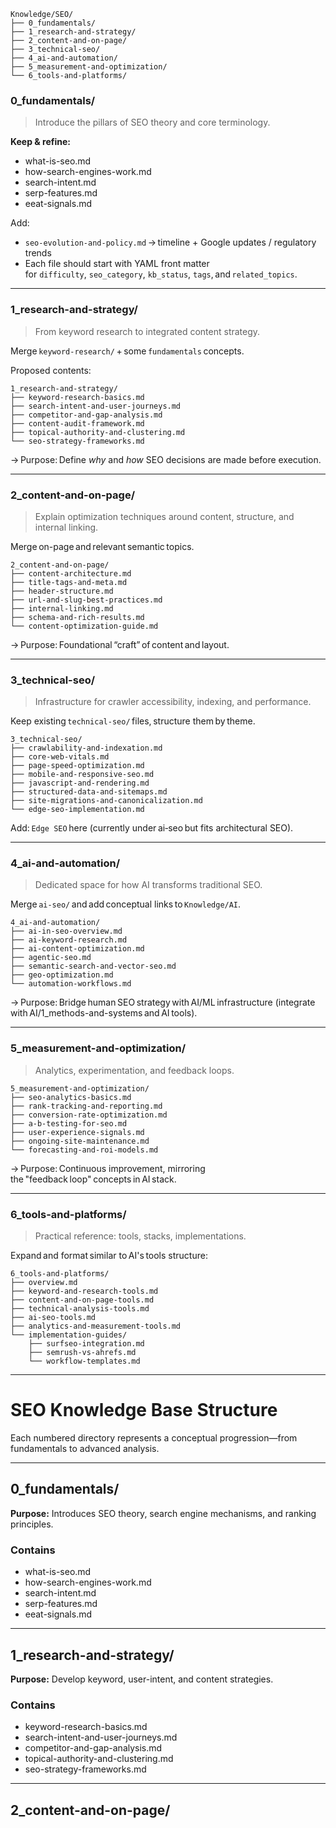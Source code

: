 ```
Knowledge/SEO/
├── 0_fundamentals/
├── 1_research-and-strategy/
├── 2_content-and-on-page/
├── 3_technical-seo/
├── 4_ai-and-automation/
├── 5_measurement-and-optimization/
└── 6_tools-and-platforms/
```

### **0_fundamentals/**

> Introduce the pillars of SEO theory and core terminology.

**Keep & refine:**

- what-is-seo.md
- how-search-engines-work.md
- search-intent.md
- serp-features.md
- eeat-signals.md

Add:

- `seo-evolution-and-policy.md` → timeline + Google updates / regulatory trends
- Each file should start with YAML front matter for `difficulty`, `seo_category`, `kb_status`, `tags`, and `related_topics`.

---

### **1_research-and-strategy/**

> From keyword research to integrated content strategy.

Merge `keyword-research/` + some `fundamentals` concepts.

Proposed contents:

```
1_research-and-strategy/
├── keyword-research-basics.md
├── search-intent-and-user-journeys.md
├── competitor-and-gap-analysis.md
├── content-audit-framework.md
├── topical-authority-and-clustering.md
└── seo-strategy-frameworks.md
```

→ Purpose: Define _why_ and _how_ SEO decisions are made before execution.

---

### **2_content-and-on-page/**

> Explain optimization techniques around content, structure, and internal linking.

Merge on-page and relevant semantic topics.

```
2_content-and-on-page/
├── content-architecture.md
├── title-tags-and-meta.md
├── header-structure.md
├── url-and-slug-best-practices.md
├── internal-linking.md
├── schema-and-rich-results.md
└── content-optimization-guide.md
```

→ Purpose: Foundational “craft” of content and layout.

---

### **3_technical-seo/**

> Infrastructure for crawler accessibility, indexing, and performance.

Keep existing `technical-seo/` files, structure them by theme.

```
3_technical-seo/
├── crawlability-and-indexation.md
├── core-web-vitals.md
├── page-speed-optimization.md
├── mobile-and-responsive-seo.md
├── javascript-and-rendering.md
├── structured-data-and-sitemaps.md
├── site-migrations-and-canonicalization.md
└── edge-seo-implementation.md
```

Add: `Edge SEO` here (currently under ai‑seo but fits architectural SEO).

---

### **4_ai-and-automation/**

> Dedicated space for how AI transforms traditional SEO.

Merge `ai-seo/` and add conceptual links to `Knowledge/AI`.

```
4_ai-and-automation/
├── ai-in-seo-overview.md
├── ai-keyword-research.md
├── ai-content-optimization.md
├── agentic-seo.md
├── semantic-search-and-vector-seo.md
├── geo-optimization.md
└── automation-workflows.md
```

→ Purpose: Bridge human SEO strategy with AI/ML infrastructure (integrate with AI/1_methods-and-systems and AI tools).

---

### **5_measurement-and-optimization/**

> Analytics, experimentation, and feedback loops.

```
5_measurement-and-optimization/
├── seo-analytics-basics.md
├── rank-tracking-and-reporting.md
├── conversion-rate-optimization.md
├── a-b-testing-for-seo.md
├── user-experience-signals.md
├── ongoing-site-maintenance.md
└── forecasting-and-roi-models.md
```

→ Purpose: Continuous improvement, mirroring the "feedback loop" concepts in AI stack.

---

### **6_tools-and-platforms/**

> Practical reference: tools, stacks, implementations.

Expand and format similar to AI's tools structure:

```
6_tools-and-platforms/
├── overview.md
├── keyword-and-research-tools.md
├── content-and-on-page-tools.md
├── technical-analysis-tools.md
├── ai-seo-tools.md
├── analytics-and-measurement-tools.md
└── implementation-guides/
    ├── surfseo-integration.md
    ├── semrush-vs-ahrefs.md
    └── workflow-templates.md
```

---
# SEO Knowledge Base Structure

Each numbered directory represents a conceptual progression—from fundamentals to advanced analysis.

---

## 0_fundamentals/

**Purpose:** Introduces SEO theory, search engine mechanisms, and ranking principles.

### Contains
- what-is-seo.md
- how-search-engines-work.md
- search-intent.md
- serp-features.md
- eeat-signals.md

---

## 1_research-and-strategy/

**Purpose:** Develop keyword, user-intent, and content strategies.

### Contains
- keyword-research-basics.md
- search-intent-and-user-journeys.md
- competitor-and-gap-analysis.md
- topical-authority-and-clustering.md
- seo-strategy-frameworks.md

---

## 2_content-and-on-page/
